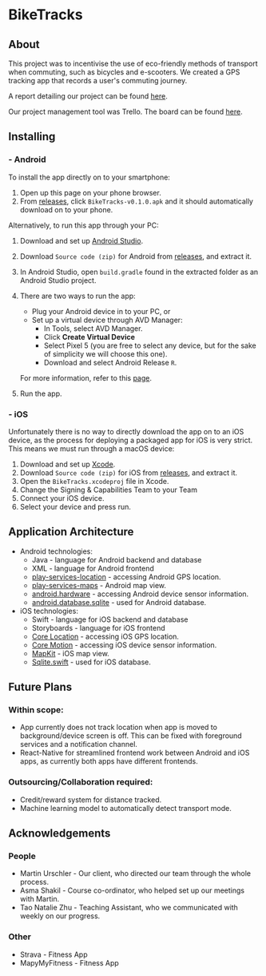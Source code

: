 # BikeTracks


## About 

This project was to incentivise the use of eco-friendly methods of transport when commuting, such as bicycles and e-scooters. We created a GPS tracking app that records a user's commuting journey.

A report detailing our project can be found [here](https://docs.google.com/spreadsheets/d/1bhnV-CQRMy3Z0npQd9XSoTdkYxz0ew5e648S00qkJZ8).

Our project management tool was Trello. The board can be found [here](https://trello.com/b/W3KX3XdZ/capstone).


## Installing

###  - Android 
To install the app directly on to your smartphone:
1.  Open up this page on your phone browser. 
2.  From [releases](https://github.com/uoa-compsci399-s2-2021/Team9-BikeTracks-App-Development/releases/tag/v0.1.0), click `BikeTracks-v0.1.0.apk` and it should automatically download on to your phone.

Alternatively, to run this app through your PC: 
1.  Download and set up [Android Studio](https://developer.android.com/studio).
2.  Download `Source code (zip)` for Android from [releases](https://github.com/uoa-compsci399-s2-2021/Team9-BikeTracks-App-Development/releases/tag/v0.1.0), and extract it.
3.  In Android Studio, open `build.gradle` found in the extracted folder as an Android Studio project.
4. There are two ways to run the app:
    - Plug your Android device in to your PC, or
    - Set up a virtual device through AVD Manager: 
      - In Tools, select AVD Manager.
      - Click **Create Virtual Device**
      - Select Pixel 5 (you are free to select any device, but for the sake of simplicity we will choose this one).
      - Download and select Android Release `R`.
    
    For more information, refer to this [page](https://developer.android.com/training/basics/firstapp/running-app).
5. Run the app.


### - iOS

Unfortunately there is no way to directly download the app on to an iOS device, as the process for deploying a packaged app for iOS is very strict. This means we must run through a macOS device:
1. Download and set up [Xcode](https://developer.apple.com/xcode/resources/).
2. Download `Source code (zip)` for iOS from [releases](https://github.com/uoa-compsci399-s2-2021/Team9-BikeTracks-App-Development/releases/tag/v0.1.0), and extract it.
3. Open the `BikeTracks.xcodeproj` file in Xcode.
4. Change the Signing & Capabilities Team to your Team
5. Connect your iOS device.
6. Select your device and press run.

## Application Architecture

- Android technologies:
  - Java - language for Android backend and database
  - XML - language for Android frontend
  - [play-services-location](https://developer.android.com/training/location) -    accessing Android GPS location.
  - [play-services-maps](https://developers.google.com/maps/documentation/android-sdk/overview) - Android map view.
  - [android.hardware](https://developer.android.com/reference/android/hardware/package-summary) - accessing Android device sensor information.
  - [android.database.sqlite](https://developer.android.com/reference/android/database/sqlite/package-summary) - used for Android database.
- iOS technologies:
  - Swift - language for iOS backend and database
  - Storyboards - language for iOS frontend
  - [Core Location](https://developer.apple.com/documentation/corelocation) - accessing iOS GPS location.
  - [Core Motion](https://developer.apple.com/documentation/coremotion) - accessing iOS device sensor information. 
  - [MapKit](https://developer.apple.com/documentation/mapkit) - iOS map view.
  - [Sqlite.swift](https://github.com/stephencelis/SQLite.swift) - used for iOS database.

## Future Plans


### Within scope:

  - App currently does not track location when app is moved to background/device screen is off. This can be fixed with foreground services and a notification channel.
  - React-Native for streamlined frontend work between Android and iOS apps, as currently both apps have different frontends.
  
### Outsourcing/Collaboration required:

  - Credit/reward system for distance tracked.    
  - Machine learning model to automatically detect transport mode.

## Acknowledgements


### People

- Martin Urschler - Our client, who directed our team through the whole process.
- Asma Shakil - Course co-ordinator, who helped set up our meetings with Martin. 
- Tao Natalie Zhu - Teaching Assistant, who we communicated with weekly on our progress.

### Other
- Strava - Fitness App 
- MapyMyFitness - Fitness App
